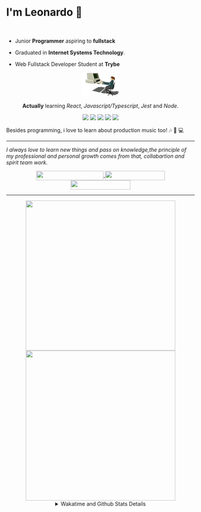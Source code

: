 # I'm Leonardo 🌈
<p align="center">
<img src="https://upload.wikimedia.org/wikipedia/en/thumb/0/05/Flag_of_Brazil.svg/1200px-Flag_of_Brazil.svg.png" width=20 height=15 / >
<img src="https://upload.wikimedia.org/wikipedia/commons/2/2b/Bandeira_do_estado_de_S%C3%A3o_Paulo.svg" width=20 height=15 / >
</p>

- Junior <b>Programmer</b> aspiring to <b>fullstack</b>

- Graduated in <b>Internet Systems Technology</b>.

- Web Fullstack Developer Student at <b>Trybe</b>

<div align="center">

<img src="./img/computer.gif" width="100px">

**Actually** learning _React_, _Javascript/Typescript_, _Jest_ and  _Node_. 

</div>
       
<p align="center">
<img src="https://badges.aleen42.com/src/react.svg">
<img src="https://badges.aleen42.com/src/javascript.svg">
<img src="https://badges.aleen42.com/src/typescript.svg">
<img src="https://badges.aleen42.com/src/jest_1.svg">
<img src="https://badges.aleen42.com/src/node.svg">
<br>
</p>

Besides programming, i love to learn about production music too! :notes: :musical_keyboard: :computer:

* * *

<i>I always love to learn new things and pass on knowledge,the principle of my professional and personal growth comes from that, collabartion and spirit team work.</i><br>

<div align="center">
       
<a href="https://www.linkedin.com/in/lcds90/">
  <img align="center" src="https://img.shields.io/static/v1?logo=linkedin&label=linkedin&message=lcds90&color=blue&style=for-the-badge" height=25 width=180/>
</a>
<a href="http://lcds.me">
  <img align="center" src="https://img.shields.io/static/v1?&label=Portflio&message=site&color=green&style=for-the-badge" height=25 width=160/>
</a>
<a href="mailto:lcds90@gmail.com">
  <img align="center" src="https://img.shields.io/static/v1?&logo=gmail&label=Send&message=Email&color=red&style=for-the-badge" height=25 width=160/>
</a>
       
</div>

* * *

<div align="center">
<a href="https://github.com/lcds90/">
  <img align="center" src="https://github-readme-stats.vercel.app/api/top-langs/?username=lcds90&langs_count=10&theme=gruvbox&layout=compact&include_all_commits=true" height="400px" width="400px"/>
</a>
<a href="https://wakatime.com/@lcds90">
  <img align="center" src="https://github-readme-stats.vercel.app/api/wakatime?username=lcds90&theme=gruvbox&layout=compact" height="400px" width="400px"/>
</a>
       
<details>
       <summary>Wakatime and Github Stats Details</summary>
       <div align="justify">
              
<!--START_SECTION:waka-->
![Profile Views](http://img.shields.io/badge/Profile%20Views-51-blue)

**🐱 My Github Data** 

> 🏆 547 Contributions in the Year 2021
 > 
> 📦 516.8 kB Used in Github's Storage 
 > 
> 💼 Opted to Hire
 > 
> 📜 39 Public Repositories 
 > 
> 🔑 36 Private Repositories  
 > 
**I'm a Night 🦉** 

```text
🌞 Morning    82 commits     ████░░░░░░░░░░░░░░░░░░░░░   15.83% 
🌆 Daytime    141 commits    ██████░░░░░░░░░░░░░░░░░░░   27.22% 
🌃 Evening    165 commits    ████████░░░░░░░░░░░░░░░░░   31.85% 
🌙 Night      130 commits    ██████░░░░░░░░░░░░░░░░░░░   25.1%

```
📅 **I'm Most Productive on Saturday** 

```text
Monday       77 commits     ███░░░░░░░░░░░░░░░░░░░░░░   14.86% 
Tuesday      73 commits     ███░░░░░░░░░░░░░░░░░░░░░░   14.09% 
Wednesday    47 commits     ██░░░░░░░░░░░░░░░░░░░░░░░   9.07% 
Thursday     39 commits     ██░░░░░░░░░░░░░░░░░░░░░░░   7.53% 
Friday       67 commits     ███░░░░░░░░░░░░░░░░░░░░░░   12.93% 
Saturday     110 commits    █████░░░░░░░░░░░░░░░░░░░░   21.24% 
Sunday       105 commits    █████░░░░░░░░░░░░░░░░░░░░   20.27%

```


📊 **This Week I Spent My Time On** 

```text
⌚︎ Time Zone: America/Sao_Paulo

💬 Programming Languages: 
JavaScript               9 hrs 12 mins       █████████████░░░░░░░░░░░░   52.41% 
TypeScript               3 hrs 37 mins       █████░░░░░░░░░░░░░░░░░░░░   20.6% 
CSS                      1 hr 40 mins        ██░░░░░░░░░░░░░░░░░░░░░░░   9.55% 
JSX                      1 hr 13 mins        █░░░░░░░░░░░░░░░░░░░░░░░░   7.01% 
Markdown                 42 mins             █░░░░░░░░░░░░░░░░░░░░░░░░   4.01%

🔥 Editors: 
VS Code                  17 hrs 34 mins      █████████████████████████   100.0%

🐱‍💻 Projects: 
trybe-course             3 hrs 25 mins       █████░░░░░░░░░░░░░░░░░░░░   19.52% 
project-jest             3 hrs 1 min         ████░░░░░░░░░░░░░░░░░░░░░   17.2% 
list-supermarket         2 hrs 35 mins       ███░░░░░░░░░░░░░░░░░░░░░░   14.71% 
trybe-api-js             2 hrs 3 mins        ███░░░░░░░░░░░░░░░░░░░░░░   11.74% 
portfolio                1 hr 48 mins        ██░░░░░░░░░░░░░░░░░░░░░░░   10.34%

💻 Operating System: 
Linux                    17 hrs 34 mins      █████████████████████████   100.0%

```

**I Mostly Code in JavaScript** 

```text
JavaScript               21 repos            ███████░░░░░░░░░░░░░░░░░░   29.17% 
TypeScript               15 repos            █████░░░░░░░░░░░░░░░░░░░░   20.83% 
HTML                     14 repos            ████░░░░░░░░░░░░░░░░░░░░░   19.44% 
CSS                      6 repos             ██░░░░░░░░░░░░░░░░░░░░░░░   8.33% 
PHP                      5 repos             █░░░░░░░░░░░░░░░░░░░░░░░░   6.94%

```


**Timeline**

![Chart not found](https://raw.githubusercontent.com/lcds90/lcds90/main/charts/bar_graph.png) 


 Last Updated on 19/07/2021
<!--END_SECTION:waka-->
              
              
   </div>
</details>
       
       
</div>

